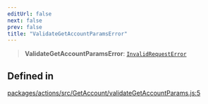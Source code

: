 ```yaml
---
editUrl: false
next: false
prev: false
title: "ValidateGetAccountParamsError"
---
```


> **ValidateGetAccountParamsError**: [`InvalidRequestError`](/reference/tevm/errors/classes/invalidrequesterror/)

## Defined in

[packages/actions/src/GetAccount/validateGetAccountParams.js:5](https://github.com/evmts/tevm-monorepo/blob/main/packages/actions/src/GetAccount/validateGetAccountParams.js#L5)
